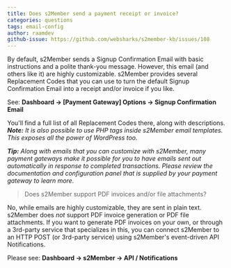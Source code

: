 ```yaml
---
title: Does s2Member send a payment receipt or invoice?
categories: questions
tags: email-config
author: raamdev
github-issue: https://github.com/websharks/s2member-kb/issues/108
---
```


By default, s2Member sends a Signup Confirmation Email with basic instructions and a polite thank-you message. However, this email (and others like it) are highly customizable. s2Member provides several Replacement Codes that you can use to turn the default Signup Confirmation Email into a receipt and/or invoice if you like.

See: **Dashboard → [Payment Gateway] Options → Signup Confirmation Email**

You'll find a full list of all Replacement Codes there, along with descriptions. _**Note:** It is also possible to use PHP tags inside s2Member email templates. This exposes all the power of WordPress too._

_**Tip:** Along with emails that you can customize with s2Member, many payment gateways make it possible for you to have emails sent out automatically in response to completed transactions. Please review the documentation and configuration panel that is supplied by your payment gateway to learn more._

> Does s2Member support PDF invoices and/or file attachments?

No, while emails are highly customizable, they are sent in plain text. s2Member does _not_ support PDF invoice generation or PDF file attachments. If you want to generate PDF invoices on your own, or through a 3rd-party service that specializes in this, you can connect s2Member to an HTTP POST (or 3rd-party service) using s2Member's event-driven API Notifications.

Please see: **Dashboard → s2Member → API / Notifications**